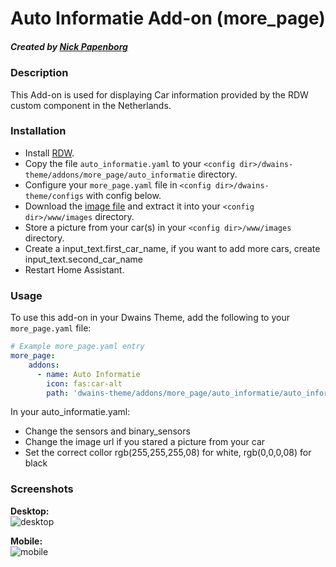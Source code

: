 # Auto Informatie Add-on (more_page)
##### Created by [Nick Papenborg](https://github.com/papy329700)

### Description
This Add-on is used for displaying Car information provided by the RDW custom component in the Netherlands.


### Installation
- Install [RDW](https://github.com/eelcohn/home-assistant-rdw).
- Copy the file `auto_informatie.yaml`  to your `<config dir>/dwains-theme/addons/more_page/auto_informatie` directory.
- Configure your `more_page.yaml` file in `<config dir>/dwains-theme/configs` with config below.
- Download the [image file](https://github.com/papy329700/dwains-theme-addons/tree/master/more_page/auto_informatie/.github/no_car.png) and extract it into your `<config dir>/www/images`  directory.
- Store a picture from your car(s) in your `<config dir>/www/images`  directory.
- Create a input_text.first_car_name, if you want to add more cars, create input_text.second_car_name 
- Restart Home Assistant.


### Usage
To use this add-on in your Dwains Theme, add the following to your `more_page.yaml` file:

```yaml
# Example more_page.yaml entry
more_page:
    addons:
      - name: Auto Informatie
        icon: fas:car-alt
        path: 'dwains-theme/addons/more_page/auto_informatie/auto_informatie.yaml'
```

In your auto_informatie.yaml: 
- Change the sensors and binary_sensors
- Change the image url if you stared a picture from your car
- Set the correct collor rgb(255,255,255,08) for white, rgb(0,0,0,08) for black


### Screenshots
**Desktop:**<br>
![desktop](https://github.com/papy329700/dwains-theme-addons/tree/master/more_page/auto_informatie/.github/screenshots/desktop.png "desktop")

**Mobile:**<br>
![mobile](https://github.com/papy329700/dwains-theme-addons/tree/master/more_page/auto_informatie/.github/screenshots/mobile.png "mobile")
